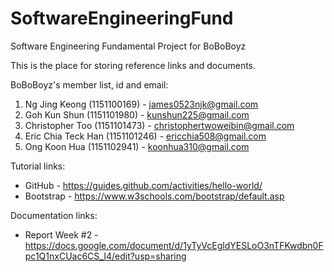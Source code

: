# SoftwareEngineeringFund
Software Engineering Fundamental Project for BoBoBoyz

This is the place for storing reference links and documents.

BoBoBoyz's member list, id and email:
1) Ng Jing Keong (1151100169) - james0523njk@gmail.com
2) Goh Kun Shun (1151101980) - kunshun225@gmail.com
3) Christopher Too (1151101473) - christophertwoweibin@gmail.com
4) Eric Chia Teck Han (1151101246) - ericchia508@gmail.com
5) Ong Koon Hua (1151102941) - koonhua310@gmail.com


Tutorial links:
- GitHub - https://guides.github.com/activities/hello-world/
- Bootstrap - https://www.w3schools.com/bootstrap/default.asp

Documentation links:
- Report Week #2 - https://docs.google.com/document/d/1yTyVcEgldYESLoO3nTFKwdbn0Fpc1Q1nxCUac6CS_I4/edit?usp=sharing
